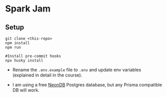 # Spark Jam

## Setup

```
git clone <this-repo>
npm install
npm run

#Install pre-commit hooks
npx husky install
```

- Rename the `.env.example` file to `.env` and update env variables (explained in detail in the course).

- I am using a free [NeonDB](https://neon.tech) Postgres database, but any Prisma compatible DB will work.
